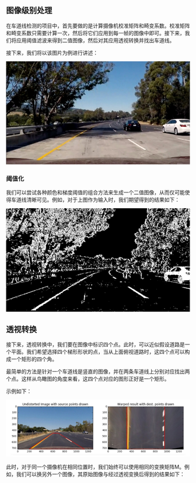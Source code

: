 ## 图像级别处理

在车道线检测的项目中，首先要做的是计算摄像机校准矩阵和畸变系数。校准矩阵和畸变系数只需要计算一次，然后将它们应用到每一帧的图像中即可。接下来，我们将应用阈值滤波来得到二值图像，然后对其应用透视转换并找出车道线。

接下来，我们将以该图片为例进行讲述：

![](/assets/74.jpg)

### 阈值化

我们可以尝试各种颜色和梯度阈值的组合方法来生成一个二值图像，从而仅可能使得车道线清晰可见。例如，对于上图作为输入时，我们期望得到的结果如下：

![](/assets/75.jpg)

## 透视转换

接下来，透视转换中，我们要在图像中标识四个点。此时，可以近似假设道路是一个平面。我们希望选择四个梯形形状的点，当从上面俯视道路时，这四个点可以构成一个矩形的四个角。

最简单的方法是针对一个车道线是竖直的图像，并在两条车道线上分别对应找出两个点。这样从鸟瞰图的角度来看，这四个点对应的图形正好是一个矩形。

示例如下：

![](/assets/76.jpg)

此时，对于同一个摄像机在相同位置时，我们始终可以使用相同的变换矩阵M。例如，我们可以换另外一个图像，其原始图像与经过透视变换后得到的结果如下：













